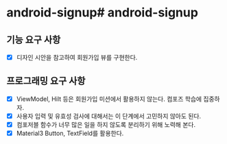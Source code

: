 # android-signup# android-signup

## 기능 요구 사항
- [x] 디자인 시안을 참고하여 회원가입 뷰를 구현한다.

## 프로그래밍 요구 사항
- [x] ViewModel, Hilt 등은 회원가입 미션에서 활용하지 않는다. 컴포즈 학습에 집중하자.
- [x] 사용자 입력 및 유효성 검사에 대해서는 이 단계에서 고민하지 않아도 된다.
- [x] 컴포저블 함수가 너무 많은 일을 하지 않도록 분리하기 위해 노력해 본다.
- [x] Material3 Button, TextField를 활용한다.
